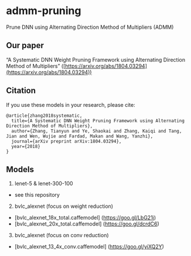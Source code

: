 # admm-pruning
Prune DNN using Alternating Direction Method of Multipliers (ADMM)

## Our paper
“A Systematic DNN Weight Pruning Framework using Alternating Direction Method of Multipliers” ([https://arxiv.org/abs/1804.03294](https://arxiv.org/abs/1804.03294))

## Citation
If you use these models in your research, please cite:
```
@article{zhang2018systematic,
  title={A Systematic DNN Weight Pruning Framework using Alternating Direction Method of Multipliers},
  author={Zhang, Tianyun and Ye, Shaokai and Zhang, Kaiqi and Tang, Jian and Wen, Wujie and Fardad, Makan and Wang, Yanzhi},
  journal={arXiv preprint arXiv:1804.03294},
  year={2018}
}
```

## Models
1. lenet-5 & lenet-300-100
  - see this repository
2. bvlc_alexnet (focus on weight reduction)
  - [bvlc_alexnet_18x_total.caffemodel] (https://goo.gl/LbG21j)
  - [bvlc_alexnet_20x_total.caffemodel] (https://goo.gl/dcrdC6)
3. bvlc_alexnet (focus on conv reduction)
  - [bvlc_alexnet_13_4x_conv.caffemodel] (https://goo.gl/yiXQ2Y)
